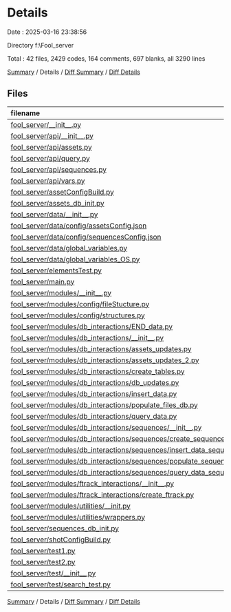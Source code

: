 # Details

Date : 2025-03-16 23:38:56

Directory f:\\Fool_server

Total : 42 files,  2429 codes, 164 comments, 697 blanks, all 3290 lines

[Summary](results.md) / Details / [Diff Summary](diff.md) / [Diff Details](diff-details.md)

## Files
| filename | language | code | comment | blank | total |
| :--- | :--- | ---: | ---: | ---: | ---: |
| [fool\_server/\_\_init\_\_.py](/fool_server/__init__.py) | Python | 0 | 0 | 1 | 1 |
| [fool\_server/api/\_\_init\_\_.py](/fool_server/api/__init__.py) | Python | 0 | 0 | 1 | 1 |
| [fool\_server/api/assets.py](/fool_server/api/assets.py) | Python | 0 | 0 | 1 | 1 |
| [fool\_server/api/query.py](/fool_server/api/query.py) | Python | 73 | 11 | 21 | 105 |
| [fool\_server/api/sequences.py](/fool_server/api/sequences.py) | Python | 118 | 12 | 49 | 179 |
| [fool\_server/api/vars.py](/fool_server/api/vars.py) | Python | 41 | 11 | 21 | 73 |
| [fool\_server/assetConfigBuild.py](/fool_server/assetConfigBuild.py) | Python | 53 | 7 | 17 | 77 |
| [fool\_server/assets\_db\_init.py](/fool_server/assets_db_init.py) | Python | 18 | 2 | 6 | 26 |
| [fool\_server/data/\_\_init\_\_.py](/fool_server/data/__init__.py) | Python | 0 | 0 | 1 | 1 |
| [fool\_server/data/config/assetsConfig.json](/fool_server/data/config/assetsConfig.json) | JSON | 316 | 0 | 0 | 316 |
| [fool\_server/data/config/sequencesConfig.json](/fool_server/data/config/sequencesConfig.json) | JSON | 191 | 0 | 0 | 191 |
| [fool\_server/data/global\_variables.py](/fool_server/data/global_variables.py) | Python | 56 | 13 | 17 | 86 |
| [fool\_server/data/global\_variables\_OS.py](/fool_server/data/global_variables_OS.py) | Python | 22 | 10 | 8 | 40 |
| [fool\_server/elementsTest.py](/fool_server/elementsTest.py) | Python | 100 | 14 | 29 | 143 |
| [fool\_server/main.py](/fool_server/main.py) | Python | 170 | 1 | 69 | 240 |
| [fool\_server/modules/\_\_init\_\_.py](/fool_server/modules/__init__.py) | Python | 0 | 0 | 1 | 1 |
| [fool\_server/modules/config/fileStucture.py](/fool_server/modules/config/fileStucture.py) | Python | 3 | 0 | 0 | 3 |
| [fool\_server/modules/config/structures.py](/fool_server/modules/config/structures.py) | Python | 53 | 0 | 13 | 66 |
| [fool\_server/modules/db\_interactions/END\_data.py](/fool_server/modules/db_interactions/END_data.py) | Python | 2 | 0 | 0 | 2 |
| [fool\_server/modules/db\_interactions/\_\_init\_\_.py](/fool_server/modules/db_interactions/__init__.py) | Python | 0 | 0 | 1 | 1 |
| [fool\_server/modules/db\_interactions/assets\_updates.py](/fool_server/modules/db_interactions/assets_updates.py) | Python | 104 | 6 | 32 | 142 |
| [fool\_server/modules/db\_interactions/assets\_updates\_2.py](/fool_server/modules/db_interactions/assets_updates_2.py) | Python | 65 | 6 | 18 | 89 |
| [fool\_server/modules/db\_interactions/create\_tables.py](/fool_server/modules/db_interactions/create_tables.py) | Python | 67 | 0 | 15 | 82 |
| [fool\_server/modules/db\_interactions/db\_updates.py](/fool_server/modules/db_interactions/db_updates.py) | Python | 41 | 3 | 22 | 66 |
| [fool\_server/modules/db\_interactions/insert\_data.py](/fool_server/modules/db_interactions/insert_data.py) | Python | 56 | 2 | 21 | 79 |
| [fool\_server/modules/db\_interactions/populate\_files\_db.py](/fool_server/modules/db_interactions/populate_files_db.py) | Python | 48 | 2 | 31 | 81 |
| [fool\_server/modules/db\_interactions/query\_data.py](/fool_server/modules/db_interactions/query_data.py) | Python | 173 | 16 | 60 | 249 |
| [fool\_server/modules/db\_interactions/sequences/\_\_init\_\_.py](/fool_server/modules/db_interactions/sequences/__init__.py) | Python | 0 | 0 | 1 | 1 |
| [fool\_server/modules/db\_interactions/sequences/create\_sequence\_tables.py](/fool_server/modules/db_interactions/sequences/create_sequence_tables.py) | Python | 33 | 0 | 8 | 41 |
| [fool\_server/modules/db\_interactions/sequences/insert\_data\_sequences.py](/fool_server/modules/db_interactions/sequences/insert_data_sequences.py) | Python | 37 | 2 | 16 | 55 |
| [fool\_server/modules/db\_interactions/sequences/populate\_sequences\_db.py](/fool_server/modules/db_interactions/sequences/populate_sequences_db.py) | Python | 10 | 0 | 17 | 27 |
| [fool\_server/modules/db\_interactions/sequences/query\_data\_sequences.py](/fool_server/modules/db_interactions/sequences/query_data_sequences.py) | Python | 119 | 11 | 40 | 170 |
| [fool\_server/modules/ftrack\_interactions/\_\_init\_\_.py](/fool_server/modules/ftrack_interactions/__init__.py) | Python | 0 | 0 | 1 | 1 |
| [fool\_server/modules/ftrack\_interactions/create\_ftrack.py](/fool_server/modules/ftrack_interactions/create_ftrack.py) | Python | 21 | 0 | 20 | 41 |
| [fool\_server/modules/utilities/\_\_init.py](/fool_server/modules/utilities/__init.py) | Python | 0 | 0 | 1 | 1 |
| [fool\_server/modules/utilities/wrappers.py](/fool_server/modules/utilities/wrappers.py) | Python | 9 | 0 | 1 | 10 |
| [fool\_server/sequences\_db\_init.py](/fool_server/sequences_db_init.py) | Python | 19 | 1 | 9 | 29 |
| [fool\_server/shotConfigBuild.py](/fool_server/shotConfigBuild.py) | Python | 53 | 13 | 17 | 83 |
| [fool\_server/test1.py](/fool_server/test1.py) | Python | 45 | 1 | 20 | 66 |
| [fool\_server/test2.py](/fool_server/test2.py) | Python | 204 | 18 | 77 | 299 |
| [fool\_server/test/\_\_init\_\_.py](/fool_server/test/__init__.py) | Python | 0 | 0 | 1 | 1 |
| [fool\_server/test/search\_test.py](/fool_server/test/search_test.py) | Python | 109 | 2 | 13 | 124 |

[Summary](results.md) / Details / [Diff Summary](diff.md) / [Diff Details](diff-details.md)
